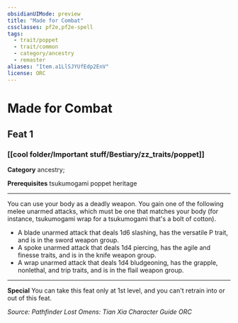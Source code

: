 ```yaml
---
obsidianUIMode: preview
title: "Made for Combat"
cssclasses: pf2e,pf2e-spell
tags:
  - trait/poppet
  - trait/common
  - category/ancestry
  - remaster
aliases: "Item.a1LlSJYUfEdp2EnV"
license: ORC
---
```

# Made for Combat
## Feat 1
### [[cool folder/Important stuff/Bestiary/zz_traits/poppet]]

**Category** ancestry; 



**Prerequisites** tsukumogami poppet heritage
* * *
You can use your body as a deadly weapon. You gain one of the following melee unarmed attacks, which must be one that matches your body (for instance, tsukumogami wrap for a tsukumogami that's a bolt of cotton).

*   A blade unarmed attack that deals 1d6 slashing, has the versatile P trait, and is in the sword weapon group.
*   A spoke unarmed attack that deals 1d4 piercing, has the agile and finesse traits, and is in the knife weapon group.
*   A wrap unarmed attack that deals 1d4 bludgeoning, has the grapple, nonlethal, and trip traits, and is in the flail weapon group.

* * *

**Special** You can take this feat only at 1st level, and you can't retrain into or out of this feat.

*Source: Pathfinder Lost Omens: Tian Xia Character Guide*
*ORC*